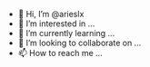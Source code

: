- 👋 Hi, I’m @arieslx
- 👀 I’m interested in ...
- 🌱 I’m currently learning ...
- 💞️ I’m looking to collaborate on ...
- 📫 How to reach me ...

<!---
arieslx/arieslx is a ✨ special ✨ repository because its `README.md` (this file) appears on your GitHub profile.
You can click the Preview link to take a look at your changes.
--->
